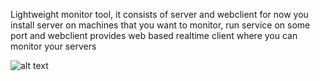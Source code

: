 
Lightweight monitor tool, it consists of server and webclient for now 
you install server on machines that you want to monitor, run service on some port 
and webclient provides web based realtime client where you can monitor your servers 


![alt text](https://dalibor.me/static/images/rsm.png)

